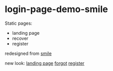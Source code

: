 # login-page-demo-smile

Static pages:
- landing page
- recover
- register

redesigned from [smile](https://smile.com.ng/scp)

new look:
[landing page](https://whizyrel.github.io/login-page-demo-smile/)
[forgot](https://whizyrel.github.io/login-page-demo-smile/forgot)
[register](https://whizyrel.github.io/login-page-demo-smile/register)
